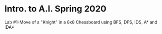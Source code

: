 # Intro. to A.I. Spring 2020
Lab #1-Move of a "Knight" in a 8x8 Chessboard using BFS, DFS, IDS, A* and IDA*
